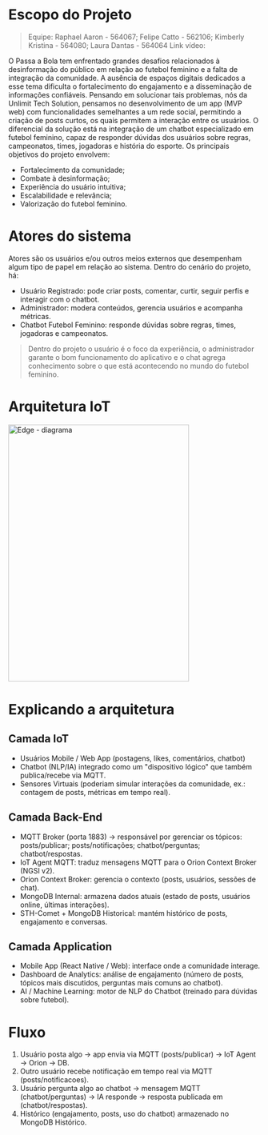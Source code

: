 # Escopo do Projeto
>Equipe: Raphael Aaron - 564067; Felipe Catto - 562106; Kimberly Kristina - 564080; Laura Dantas - 564064
>Link vídeo: 

O Passa a Bola tem enfrentado grandes desafios relacionados à desinformação do público em relação ao futebol feminino e a falta de integração da comunidade. A ausência de espaços digitais dedicados a esse tema dificulta o fortalecimento do engajamento e a disseminação de informações confiáveis.
Pensando em solucionar tais problemas, nós da Unlimit Tech Solution, pensamos no desenvolvimento de um app (MVP web) com funcionalidades semelhantes a um rede social, permitindo a criação de posts curtos, os quais permitem a interação entre os usuários. O diferencial da solução está na integração de um chatbot especializado em futebol feminino, capaz de responder dúvidas dos usuários sobre regras, campeonatos, times, jogadoras e história do esporte.
Os principais objetivos do projeto envolvem:
- Fortalecimento da comunidade;
- Combate à desinformação;
- Experiência do usuário intuitiva;
- Escalabilidade e relevância;
- Valorização do futebol feminino.

# Atores do sistema
Atores são os usuários e/ou outros meios externos que desempenham algum tipo de papel em relação ao sistema. Dentro do cenário do projeto, há:
- Usuário Registrado: pode criar posts, comentar, curtir, seguir perfis e interagir com o chatbot.
- Administrador: modera conteúdos, gerencia usuários e acompanha métricas.
- Chatbot Futebol Feminino: responde dúvidas sobre regras, times, jogadoras e campeonatos.

> Dentro do projeto o usuário é o foco da experiência, o administrador garante o bom funcionamento do aplicativo e o chat agrega conhecimento sobre o que está acontecendo no mundo do futebol feminino.

# Arquitetura IoT
<img width="361" height="514" alt="Edge - diagrama" src="https://github.com/user-attachments/assets/8168980d-a44c-44e6-a7f4-ed9d2a6285eb" />

# Explicando a arquitetura 
## Camada IoT
- Usuários Mobile / Web App (postagens, likes, comentários, chatbot)
- Chatbot (NLP/IA) integrado como um "dispositivo lógico" que também publica/recebe via MQTT.
- Sensores Virtuais (poderiam simular interações da comunidade, ex.: contagem de posts, métricas em tempo real).

## Camada Back-End
- MQTT Broker (porta 1883) → responsável por gerenciar os tópicos: posts/publicar; posts/notificações; chatbot/perguntas; chatbot/respostas.
- IoT Agent MQTT: traduz mensagens MQTT para o Orion Context Broker (NGSI v2).
- Orion Context Broker: gerencia o contexto (posts, usuários, sessões de chat).
- MongoDB Internal: armazena dados atuais (estado de posts, usuários online, últimas interações).
- STH-Comet + MongoDB Historical: mantém histórico de posts, engajamento e conversas.

## Camada Application
- Mobile App (React Native / Web): interface onde a comunidade interage.
- Dashboard de Analytics: análise de engajamento (número de posts, tópicos mais discutidos, perguntas mais comuns ao chatbot).
- AI / Machine Learning: motor de NLP do Chatbot (treinado para dúvidas sobre futebol).

# Fluxo 
1. Usuário posta algo → app envia via MQTT (posts/publicar) → IoT Agent → Orion → DB.
2. Outro usuário recebe notificação em tempo real via MQTT (posts/notificacoes).
3. Usuário pergunta algo ao chatbot → mensagem MQTT (chatbot/perguntas) → IA responde → resposta publicada em (chatbot/respostas).
4. Histórico (engajamento, posts, uso do chatbot) armazenado no MongoDB Histórico.
